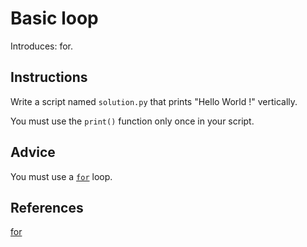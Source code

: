 # Basic loop

Introduces: for.

## Instructions

Write a script named `solution.py` that prints "Hello World !"
vertically.

You must use the `print()` function only once in your script.

## Advice

You must use a [`for`](https://docs.python.org/3.4/reference/compound_stmts.html#for) loop.

## References
[for](https://docs.python.org/3/tutorial/controlflow.html#for-statements)
